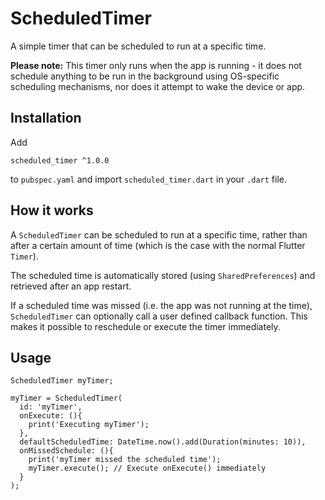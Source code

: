 # ScheduledTimer

A simple timer that can be scheduled to run at a specific time. 

**Please note:** This timer only runs when the app is running - it does not schedule anything to be 
run in the background using OS-specific scheduling mechanisms, nor does it attempt to wake the device or app.  
 
 
## Installation

Add 

`scheduled_timer ^1.0.0`

to `pubspec.yaml` and import `scheduled_timer.dart` in your `.dart` file. 


## How it works

A `ScheduledTimer` can be scheduled to run at a specific time, rather than after a certain amount of time (which is the case with the normal Flutter `Timer`).

The scheduled time is automatically stored (using `SharedPreferences`) and retrieved after an app restart. 

If a scheduled time was missed (i.e. the app was not running at the time), `ScheduledTimer` can optionally call a user defined callback function. This makes it possible to reschedule or execute the timer immediately.   
 



## Usage

```
ScheduledTimer myTimer;

myTimer = ScheduledTimer(
  id: 'myTimer', 
  onExecute: (){
    print('Executing myTimer');
  },
  defaultScheduledTime: DateTime.now().add(Duration(minutes: 10)),
  onMissedSchedule: (){
    print('myTimer missed the scheduled time');
    myTimer.execute(); // Execute onExecute() immediately
  }
);
```